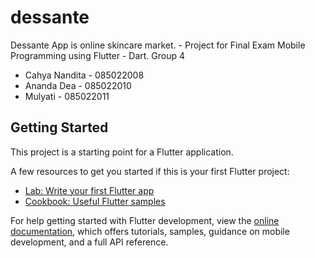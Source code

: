 # dessante
Dessante App is online skincare market. - Project for Final Exam Mobile Programming using Flutter - Dart.
Group 4
- Cahya Nandita - 085022008
- Ananda Dea - 085022010
- Mulyati - 085022011

## Getting Started
This project is a starting point for a Flutter application.

A few resources to get you started if this is your first Flutter project:

- [Lab: Write your first Flutter app](https://docs.flutter.dev/get-started/codelab)
- [Cookbook: Useful Flutter samples](https://docs.flutter.dev/cookbook)

For help getting started with Flutter development, view the
[online documentation](https://docs.flutter.dev/), which offers tutorials,
samples, guidance on mobile development, and a full API reference.

